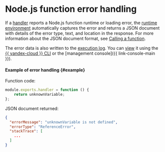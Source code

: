 # Node.js function error handling

If a [handler](handler.md) reports a Node.js function runtime or loading error, the [runtime environment](../../concepts/runtime/index.md) automatically captures the error and returns a JSON document with details of the error type, text, and location in the response. For more information about the JSON document format, see [Calling a function](../../concepts/function-invoke.md#error).

The error data is also written to the [execution log](logging.md). You can [view](../../operations/function/function-logs.md) it using the [{{ yandex-cloud }} CLI](../../../cli/index.yaml) or the [management console]({{ link-console-main }}).

#### Example of error handling {#example}

Function code:

```js
module.exports.handler = function () {
    return unknownVariable;
};
```

JSON document returned:

```json
{
  "errorMessage": "unknownVariable is not defined",
  "errorType": "ReferenceError",
  "stackTrace": [
    ...
  ]
}
```
